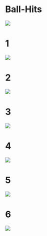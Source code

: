 # Ball-Hits

<img src="1024X500.png">

# 1
<img src="1.PNG">

# 2
<img src="2.PNG">

# 3
<img src="3.PNG">

# 4
<img src="4.PNG">

# 5
<img src="5.PNG">

# 6
<img src="6.png">




